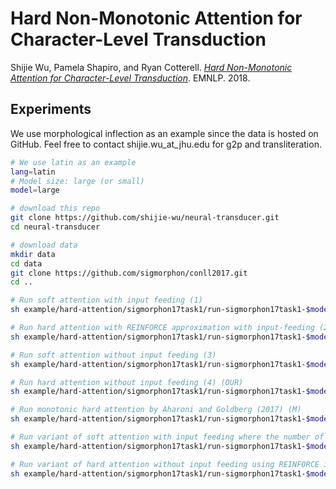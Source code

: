 # Hard Non-Monotonic Attention for Character-Level Transduction

Shijie Wu, Pamela Shapiro, and Ryan Cotterell. [*Hard Non-Monotonic Attention for Character-Level Transduction*](https://arxiv.org/abs/1808.10024). EMNLP. 2018.

## Experiments

We use morphological inflection as an example since the data is hosted on GitHub. Feel free to contact shijie.wu_at_jhu.edu for g2p and transliteration.

```bash
# We use latin as an example
lang=latin
# Model size: large (or small)
model=large

# download this repo
git clone https://github.com/shijie-wu/neural-transducer.git
cd neural-transducer

# download data
mkdir data
cd data
git clone https://github.com/sigmorphon/conll2017.git
cd ..

# Run soft attention with input feeding (1)
sh example/hard-attention/sigmorphon17task1/run-sigmorphon17task1-$model.sh softinputfeed $lang

# Run hard attention with REINFORCE approximation with input-feeding (2)
sh example/hard-attention/sigmorphon17task1/run-sigmorphon17task1-$model.sh approxihardinputfeed $lang

# Run soft attention without input feeding (3)
sh example/hard-attention/sigmorphon17task1/run-sigmorphon17task1-$model.sh soft $lang

# Run hard attention without input feeding (4) (OUR)
sh example/hard-attention/sigmorphon17task1/run-sigmorphon17task1-$model.sh hard $lang

# Run monotonic hard attention by Aharoni and Goldberg (2017) (M)
sh example/hard-attention/sigmorphon17task1/run-sigmorphon17task1-$model.sh hardmono $lang

# Run variant of soft attention with input feeding where the number of parameters is not controlled  (U)
sh example/hard-attention/sigmorphon17task1/run-sigmorphon17task1-$model.sh largesoftinputfeed $lang

# Run variant of hard attention without input feeding using REINFORCE instead of exact marginalization (R)
sh example/hard-attention/sigmorphon17task1/run-sigmorphon17task1-$model.sh approxihard $lang
```
